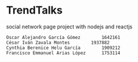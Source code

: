 # TrendTalks
social network page project with nodejs and reactjs

	Oscar Alejandro García Gómez		1642161
	César Iván Zavala Montes		1937882
	Cynthia Berenice Helu García		1909212
	Francisco Emmanuel Arias López		1753114
